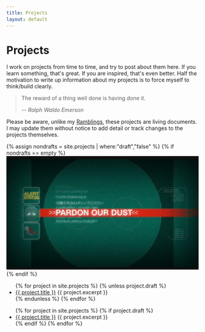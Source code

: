 ```yaml
---
title: Projects
layout: default
---
```


# Projects

I work on projects from time to time, and try to post about them here. If you
learn something, that's great. If you are inspired, that's even better. Half
the motivation to write up information about my projects is to force myself to
think/build clearly.

> The reward of a thing well done is having done it.
>
> -- <cite>Ralph Waldo Emerson</cite>

Please be aware, unlike my [Ramblings](/ramblings), these projects are living
documents. I may update them without notice to add detail or track changes to
the projects themselves.

{% assign nondrafts = site.projects | where:"draft","false" %}
{% if nondrafts == empty %}
<img src="/img/dust.jpg" />
{% endif %}

<ul>
{% for project in site.projects %}
    {% unless project.draft %}
        <li>
            <a href="{{ project.url }}">{{ project.title }}</a>
            {{ project.excerpt }}
        </li>
    {% endunless %}
{% endfor %}
</ul>

<ul>
{% for project in site.projects %}
    {% if project.draft %}
        <li class="draft">
            <a href="{{ project.url }}">{{ project.title }}</a>
            {{ project.excerpt }}
        </li>
    {% endif %}
{% endfor %}
</ul>
